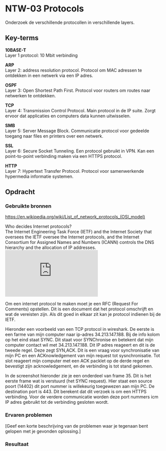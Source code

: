 # NTW-03 Protocols
Onderzoek de verschillende protocollen in verschillende layers.

## Key-terms
**10BASE-T**  
Layer 1 protocol: 10 Mbit verbinding

**ARP**  
Layer 2: address resolution protocol. Protocol om MAC adressen te ontdekken in een netwerk via een IP adres.

**OSPF**  
Layer 3: Open Shortest Path First. Protocol voor routers om routes naar netwerken te ontdekken.

**TCP**  
Layer 4: Transmission Control Protocol. Main protocol in de IP suite. Zorgt ervoor dat applicaties en computers data kunnen uitwisselen.

**SMB**  
Layer 5: Server Message Block. Communicatie protocol voor gedeelde toegang naar files en printers over een netwerk.

**SSL**  
Layer 6: Secure Socket Tunneling. Een protocol gebruikt in VPN. Kan een point-to-point verbinding maken via een HTTPS protocol.

**HTTP**  
Layer 7: Hypertext Transfer Protocol. Protocol voor samenwerkende hypermedia informatie systemen.



## Opdracht
### Gebruikte bronnen
https://en.wikipedia.org/wiki/List_of_network_protocols_(OSI_model)  

Who decides Internet protocols?  
The Internet Engineering Task Force (IETF) and the Internet Society that oversees the IETF oversee the Internet protocols, and the Internet Consortium for Assigned Names and Numbers (ICANN) controls the DNS hierarchy and the allocation of IP addresses.
![](https://bjc.edc.org/June2017/bjc-r/cur/programming/4-internet/3-communication-protocols/4-who-is-in-charge.html?topic=nyc_bjc%2F4-internet.topic&course=bjc4nyc.html&novideo&noassignment)  

Om een internet protocol te maken moet je een RFC (Request For Comments) opstellen. Dit is een document dat het protocol omschrijft en wat de vereisten zijn. Als dit goed in elkaar zit kan je protocol indienen bij de IETF.


Hieronder een voorbeeld van een TCP protocol in wireshark. De eerste is een farme van mijn computer naar ip-adres 34.213.147.188. Bij de info kolom op het eind staat SYNC. Dit staat voor SYNChronise en betekent dat mijn computer contact wil met 34.213.147.188. Dit IP adres reageert en dit is de tweede regel. Deze zegt SYN,ACK. Dit is een vraag voor synchronisatie van mijn PC en een ACKnowledgement van mijn request tot sysnchronisatie. Tot slot reageert mijn computer met een ACK packlet op de derde regel en bevestigt zijn acknowledgement, en de verbinding is tot stand gekomen.

In de screenshot hieronder zie je een onderdeel van frame 35. Dit is het eerste frame wat is verstuurd (het SYNC request). Hier staat een source poort (14402) dit port nummer is willekeurig toegewezen aan mijn PC. De destination port is 443. Dit berekent dat dit verzoek is om een HTTPS verbinding. Voor de verdere communicatie worden deze port nummers icm IP adres gebruikt tot de verbinding gesloten wordt.


### Ervaren problemen
[Geef een korte beschrijving van de problemen waar je tegenaan bent gelopen met je gevonden oplossing.]

### Resultaat

